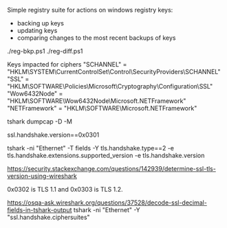 Simple registry suite for actions on windows registry keys:
- backing up keys
- updating keys
- comparing changes to the most recent backups of keys

./reg-bkp.ps1
./reg-diff.ps1


Keys impacted for ciphers
"SCHANNEL" = "HKLM\SYSTEM\CurrentControlSet\Control\SecurityProviders\SCHANNEL"
"SSL" = "HKLM\SOFTWARE\Policies\Microsoft\Cryptography\Configuration\SSL"
"Wow6432Node" = "HKLM\SOFTWARE\Wow6432Node\Microsoft\.NETFramework" 
"NETFramework" = "HKLM\SOFTWARE\Microsoft\.NETFramework"

tshark
dumpcap -D -M

ssl.handshake.version==0x0301

 tshark -ni "Ethernet" -T fields -Y tls.handshake.type==2 -e tls.handshake.extensions.supported_version -e tls.handshake.version

https://security.stackexchange.com/questions/142939/determine-ssl-tls-version-using-wireshark

0x0302 is TLS 1.1 and 0x0303 is TLS 1.2.

https://osqa-ask.wireshark.org/questions/37528/decode-ssl-decimal-fields-in-tshark-output
tshark -ni "Ethernet" -Y "ssl.handshake.ciphersuites"
